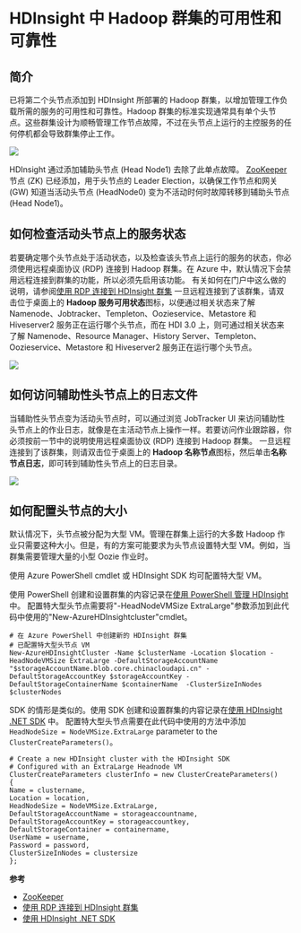 <properties urlDisplayName="HDInsight High Availability" pageTitle="HDInsight 中 Hadoop 群集的可用性 | Azure" metaKeywords="hdinsight, hadoop, hdinsight hadoop, hadoop azure" description="HDInsight deploys highly available and reliable clusters." services="HDInsight" umbracoNaviHide="0" disqusComments="1" editor="cgronlun" manager="paulettm" title="Availability of Hadoop clusters in HDInsight" authors="bradsev" />

<tags 
wacn.date="04/11/2015"
ms.service="hdinsight" ms.workload="big-data" ms.tgt_pltfrm="na" ms.devlang="multiple" ms.topic="article" ms.date="01/01/1900" ms.author="bradsev" />


# HDInsight 中 Hadoop 群集的可用性和可靠性

## 简介 ##
已将第二个头节点添加到 HDInsight 所部署的 Hadoop 群集，以增加管理工作负载所需的服务的可用性和可靠性。Hadoop 群集的标准实现通常具有单个头节点。这些群集设计为顺畅管理工作节点故障，不过在头节点上运行的主控服务的任何停机都会导致群集停止工作。 

![](http://i.imgur.com/jrUmrH4.png)

HDInsight 通过添加辅助头节点 (Head Node1) 去除了此单点故障。 [ZooKeeper][zookeeper] 节点 (ZK) 已经添加，用于头节点的 Leader Election，以确保工作节点和网关 (GW) 知道当活动头节点 (HeadNode0) 变为不活动时何时故障转移到辅助头节点 (Head Node1)。


## 如何检查活动头节点上的服务状态 ##
若要确定哪个头节点处于活动状态，以及检查该头节点上运行的服务的状态，你必须使用远程桌面协议 (RDP) 连接到 Hadoop 群集。在 Azure 中，默认情况下会禁用远程连接到群集的功能，所以必须先启用该功能。 有关如何在门户中这么做的说明，请参阅[使用 RDP 连接到 HDInsight 群集](/zh-cn/documentation/articles/hdinsight-administer-use-management-portal/#rdp)
一旦远程连接到了该群集，请双击位于桌面上的 **Hadoop 服务可用状态**图标，以便通过相关状态来了解 Namenode、Jobtracker、Templeton、Oozieservice、Metastore 和 Hiveserver2 服务正在运行哪个头节点，而在 HDI 3.0 上，则可通过相关状态来了解 Namenode、Resource Manager、History Server、Templeton、Oozieservice、Metastore 和 Hiveserver2 服务正在运行哪个头节点。

![](http://i.imgur.com/MYTkCHW.png)


## 如何访问辅助性头节点上的日志文件 ##

当辅助性头节点变为活动头节点时，可以通过浏览 JobTracker UI 来访问辅助性头节点上的作业日志，就像是在主活动节点上操作一样。若要访问作业跟踪器，你必须按前一节中的说明使用远程桌面协议 (RDP) 连接到 Hadoop 群集。 一旦远程连接到了该群集，则请双击位于桌面上的 **Hadoop 名称节点**图标，然后单击**名称节点日志**，即可转到辅助性头节点上的日志目录。

![](http://i.imgur.com/eL6jzgB.png)


## 如何配置头节点的大小 ##
默认情况下，头节点被分配为大型 VM。管理在群集上运行的大多数 Hadoop 作业只需要这种大小。但是，有的方案可能要求为头节点设置特大型 VM。例如，当群集需要管理大量的小型 Oozie 作业时。 

使用 Azure PowerShell cmdlet 或 HDInsight SDK 均可配置特大型 VM。

使用 PowerShell 创建和设置群集的内容记录在[使用 PowerShell 管理 HDInsight](/zh-cn/documentation/articles/hdinsight-administer-use-powershell/) 中。 配置特大型头节点需要将"-HeadNodeVMSize ExtraLarge"参数添加到此代码中使用的"New-AzureHDInsightcluster"cmdlet。

    # 在 Azure PowerShell 中创建新的 HDInsight 群集
	# 已配置特大型头节点 VM
    New-AzureHDInsightCluster -Name $clusterName -Location $location -HeadNodeVMSize ExtraLarge -DefaultStorageAccountName "$storageAccountName.blob.core.chinacloudapi.cn" -DefaultStorageAccountKey $storageAccountKey -DefaultStorageContainerName $containerName  -ClusterSizeInNodes $clusterNodes

SDK 的情形是类似的。使用 SDK 创建和设置群集的内容记录在[使用 HDInsight .NET SDK](/zh-cn/documentation/articles/hdinsight-provision-clusters/#sdk) 中。 配置特大型头节点需要在此代码中使用的方法中添加 `HeadNodeSize = NodeVMSize.ExtraLarge` parameter to the `ClusterCreateParameters()`。

    # Create a new HDInsight cluster with the HDInsight SDK
	# Configured with an ExtraLarge Headnode VM
    ClusterCreateParameters clusterInfo = new ClusterCreateParameters()
    {
    Name = clustername,
    Location = location,
    HeadNodeSize = NodeVMSize.ExtraLarge,
    DefaultStorageAccountName = storageaccountname,
    DefaultStorageAccountKey = storageaccountkey,
    DefaultStorageContainer = containername,
    UserName = username,
    Password = password,
    ClusterSizeInNodes = clustersize
    };


**参考**	

- [ZooKeeper][zookeeper]
- [使用 RDP 连接到 HDInsight 群集](/zh-cn/documentation/articles/hdinsight-administer-use-management-portal/#rdp)
- [使用 HDInsight .NET SDK](/zh-cn/documentation/articles/hdinsight-provision-clusters/#sdk) 


[zookeeper]: http://zookeeper.apache.org/ 







